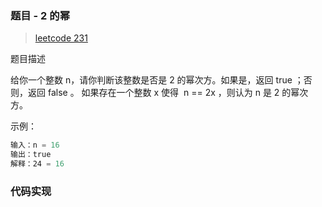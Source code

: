 ### 题目 - 2 的幂

> [leetcode 231](https://leetcode-cn.com/problems/power-of-two/)

题目描述

给你一个整数 n，请你判断该整数是否是 2 的幂次方。如果是，返回 true ；否则，返回 false 。
如果存在一个整数 x 使得  n == 2x ，则认为 n 是 2 的幂次方。

示例：

```js
输入：n = 16
输出：true
解释：24 = 16
```

### 代码实现

```js

```
